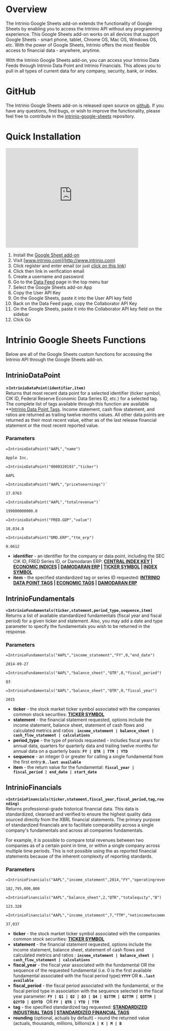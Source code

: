 # Overview

The Intrinio Google Sheets add-on extends the functionality of Google Sheets by enabling you to access the Intrinio API without any programming experience.  This Google Sheets add-on works on all devices that support Google Sheets - smart phone, tablet, Chrome OS, Mac OS, Windows OS, etc.  With the power of Google Sheets, Intrinio offers the most flexible access to financial data - anywhere, anytime.

With the Intrinio Google Sheets add-on, you can access your Intrinio Data Feeds through Intrinio Data Point and Intrinio Financials.  This allows you to pull in all types of current data for any company, security, bank, or index.

# GitHub

The Intrinio Google Sheets add-on is released open source on [github](https://github.com/intrinio/intrinio-google-sheets).  If you have any questions, find bugs, or wish to improve the functionality, please feel free to contribute in the [intrinio-google-sheets](https://github.com/intrinio/intrinio-google-sheets) repository.

# Quick Installation

<iframe allowfullscreen="" src="https://www.youtube.com/embed/0zup16FRRuo" frameborder="0" height="315" width="420"></iframe>

1.  Install the [Google Sheet add-on](https://chrome.google.com/webstore/detail/intrinio-financial-data/pknhlgmhmipaklmkpbfiondbgopiepge?authuser=0)
2.  Visit [www.intrinio.com](http://www.intrinio.com)
3.  Click register and enter email (or just [click on this link](https://www.intrinio.com/app#/auth?showing=register))
4.  Click then link in verification email
5.  Create a username and password
6.  Go to the [Data Feed](https://www.intrinio.com/datafeed) page in the top menu bar
7.  Select the Google Sheets add-on App
8.  Copy the User API Key
9.  On the Google Sheets, paste it into the User API key field
10.  Back on the Data Feed page, copy the Collaborator API Key
11.  On the Google Sheets, paste it into the Collaborator API key field on the sidebar
12.  Click Go

# Intrinio Google Sheets Functions

Below are all of the Google Sheets custom functions for accessing the Intrinio API through the Google Sheets add-on.

## IntrinioDataPoint

**=`IntrinioDataPoint(identifier,item)`**  
Returns that most recent data point for a selected identifier (ticker symbol, CIK ID, Federal Reserve Economic Data Series ID, etc.) for a selected tag. The complete list of tags available through this function are available **<a href="http://docs.intrinio.com/tags#data-point" target="_blank">Intrinio Data Point Tags</a>. Income statement, cash flow statement, and ratios are returned as trailing twelve months values. All other data points are returned as their most recent value, either as of the last release financial statement or the most recent reported value.

### Parameters

```
=IntrinioDataPoint("AAPL","name")

Apple Inc.

=IntrinioDataPoint("0000320193","ticker")

AAPL

=IntrinioDataPoint("AAPL","pricetoearnings")`

17.8763

=IntrinioDataPoint("AAPL","totalrevenue")`

199800000000.0

=IntrinioDataPoint("FRED.GDP","value")

18,034.8

=IntrinioDataPoint("DMD.ERP","ttm_erp")

0.0612
```

*   **identifier** - an identifier for the company or data point, including the SEC CIK ID, FRED Series ID, or Damodaran ERP: **<a href="http://www.sec.gov/edgar/searchedgar/cik.htm" target="_blank">CENTRAL INDEX KEY</a> | <a href="http://docs.intrinio.com/master/economic-indices" target="_blank">ECONOMIC INDICES</a> | <a href="http://docs.intrinio.com/tags#dmd-erp" target="_blank">DAMODARAN ERP</a> | <a href="http://docs.intrinio.com/master/us-securities#home" target="_blank">TICKER SYMBOL</a> | <a href="http://docs.intrinio.com/master/stock-indices" target="_blank">INDEX SYMBOL</a>**
*   **item** - the specified standardized tag or series ID requested: **<a href="http://docs.intrinio.com/tags#data-point" target="_blank">INTRINIO DATA POINT TAGS</a> | <a href="http://docs.intrinio.com/tags#economic-data" target="_blank">ECONOMIC TAGS</a> | <a href="http://docs.intrinio.com/tags#dmd-erp" target="_blank">DAMODARAN ERP</a>**

## IntrinioFundamentals

**`=IntrinioFundamentals(ticker,statement,period_type,sequence,item)`**  
Returns a list of available standardized fundamentals (fiscal year and fiscal period) for a given ticker and statement. Also, you may add a date and type parameter to specify the fundamentals you wish to be returned in the response.

### Parameters

```
=IntrinioFundamentals("AAPL","income_statement","FY",0,"end_date")

2014-09-27

=IntrinioFundamentals("AAPL","balance_sheet","QTR",0,"fiscal_period")

Q3

=IntrinioFundamentals("AAPL","balance_sheet","QTR",0,"fiscal_year")

2015
```

*   **ticker** - the stock market ticker symbol associated with the companies common stock securities: **<a href="http://docs.intrinio.com/master/us-securities#home" target="_blank">TICKER SYMBOL</a>**
*   **statement** - the financial statement requested, options include the income statement, balance sheet, statement of cash flows and calculated metrics and ratios : **`income_statement | balance_sheet | cash_flow_statement | calculations`**
*   **period_type** - the type of periods requested - includes fiscal years for annual data, quarters for quarterly data and trailing twelve months for annual data on a quarterly basis: **`FY | QTR | TTM | YTD`**
*   **sequence** - an integer 0 or greater for calling a single fundamental from the first entry:**`0..last available`**
*   **item** - the return value for the fundamental: **`fiscal_year | fiscal_period | end_date | start_date`**


## IntrinioFinancials

**`=IntrinioFinancials(ticker,statement,fiscal_year,fiscal_period,tag,rounding)`**  
Returns professional-grade historical financial data. This data is standardized, cleansed and verified to ensure the highest quality data sourced directly from the XBRL financial statements. The primary purpose of standardized financials are to facilitate comparability across a single company's fundamentals and across all companies fundamentals.

For example, it is possible to compare total revenues between two companies as of a certain point in time, or within a single company across multiple time periods. This is not possible using the as reported financial statements because of the inherent complexity of reporting standards.

### Parameters

```
=IntrinioFinancials("AAPL","income_statement",2014,"FY","operatingrevenue","A")

182,795,000,000

=IntrinioFinancials("AAPL","balance_sheet",2,"QTR","totalequity","B")

123.328

=IntrinioFinancials("AAPL","income_statement",7,"TTM","netincometocommon","M")

37,037
```

*   **ticker** - the stock market ticker symbol associated with the companies common stock securities: **<a href="http://docs.intrinio.com/master/us-securities#home" target="_blank">TICKER SYMBOL</a>**
*   **statement** - the financial statement requested, options include the income statement, balance sheet, statement of cash flows and calculated metrics and ratios : **`income_statement | balance_sheet | cash_flow_statement | calculations`**
*   **fiscal_year** - the fiscal year associated with the fundamental OR the sequence of the requested fundamental (i.e. 0 is the first available fundamental associated with the fiscal period type):**`YYYY`** OR **`0..last available`**
*   **fiscal_period** - the fiscal period associated with the fundamental, or the fiscal period type in association with the sequence selected in the fiscal year parameter: **`FY | Q1 | Q2 | Q3 | Q4 | Q1TTM | Q2TTM | Q3TTM | Q2YTD | Q3YTD `** OR **`FY | QTR | YTD | TTM`**
*   **tag** - the specified standardized tag requested: **<a href="http://docs.intrinio.com/tags#industrial" target="_blank">STANDARDIZED INDUSTRIAL TAGS</a> | <a href="http://docs.intrinio.com/tags#financial" target="_blank">STANDARDIZED FINANCIAL TAGS</a>**
*   **rounding** (optional, actuals by default) - round the returned value (actuals, thousands, millions, billions):**`A | K | M | B`**



